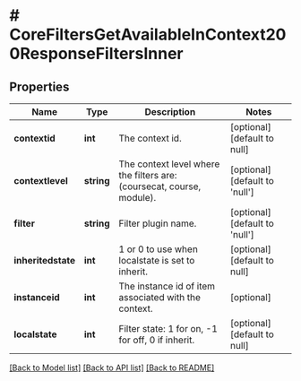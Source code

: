 # # CoreFiltersGetAvailableInContext200ResponseFiltersInner

## Properties

Name | Type | Description | Notes
------------ | ------------- | ------------- | -------------
**contextid** | **int** | The context id. | [optional] [default to null]
**contextlevel** | **string** | The context level where the filters are:                                 (coursecat, course, module). | [optional] [default to 'null']
**filter** | **string** | Filter plugin name. | [optional] [default to 'null']
**inheritedstate** | **int** | 1 or 0 to use when localstate is set to inherit. | [optional] [default to null]
**instanceid** | **int** | The instance id of item associated with the context. | [optional]
**localstate** | **int** | Filter state: 1 for on, -1 for off, 0 if inherit. | [optional] [default to null]

[[Back to Model list]](../../README.md#models) [[Back to API list]](../../README.md#endpoints) [[Back to README]](../../README.md)
